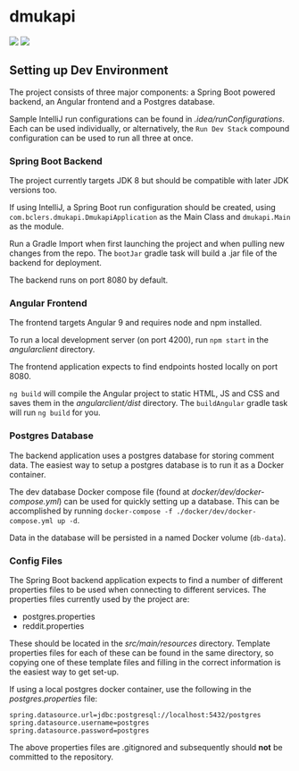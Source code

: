 # dmukapi
![](https://github.com/Apple103/dmukapi/workflows/Java%20Build/badge.svg)
![](https://github.com/Apple103/dmukapi/workflows/Test%20Runner/badge.svg)

## Setting up Dev Environment
The project consists of three major components: a Spring Boot powered backend, 
an Angular frontend and a Postgres database.

Sample IntelliJ run configurations can be found in _.idea/runConfigurations_.
Each can be used individually, or alternatively, the `Run Dev Stack` compound
configuration can be used to run all three at once.


### Spring Boot Backend
The project currently targets JDK 8 but should be compatible with later JDK versions too.

If using IntelliJ, a Spring Boot run configuration should be created, using 
`com.bclers.dmukapi.DmukapiApplication` as the Main Class and `dmukapi.Main` as the 
module.

Run a Gradle Import when first launching the project and when pulling new changes from 
the repo. The `bootJar` gradle task will build a .jar file of the backend for deployment.

The backend runs on port 8080 by default.


### Angular Frontend
The frontend targets Angular 9 and requires node and npm installed.

To run a local development server (on port 4200), run `npm start` in the 
_angularclient_ directory.

The frontend application expects to find endpoints hosted locally on port 8080.

`ng build` will compile the Angular project to static HTML, JS and CSS and saves them 
in the _angularclient/dist_ directory.
The `buildAngular` gradle task will run `ng build` for you.


### Postgres Database
The backend application uses a postgres database for storing comment data.
The easiest way to setup a postgres database is to run it as a Docker container.

The dev database Docker compose file (found at _docker/dev/docker-compose.yml_) can 
be used for quickly setting up a database. This can be accomplished by running 
`docker-compose -f ./docker/dev/docker-compose.yml up -d`. 

Data in the database will be persisted in a named Docker volume (`db-data`).


### Config Files
The Spring Boot backend application expects to find a number of different properties 
files to be used when connecting to different services.
The properties files currently used by the project are:

* postgres.properties
* reddit.properties

These should be located in the _src/main/resources_ directory. Template properties files
for each of these can be found in the same directory, so copying one of these 
template files and filling in the correct information is the easiest way to get set-up.

If using a local postgres docker container, use the following in the _postgres.properties_
file:
```
spring.datasource.url=jdbc:postgresql://localhost:5432/postgres
spring.datasource.username=postgres
spring.datasource.password=postgres
```

The above properties files are .gitignored and subsequently should **not** be committed to
the repository.